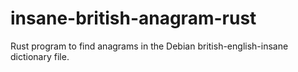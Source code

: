 # insane-british-anagram-rust
Rust program to find anagrams in the Debian british-english-insane dictionary file.
